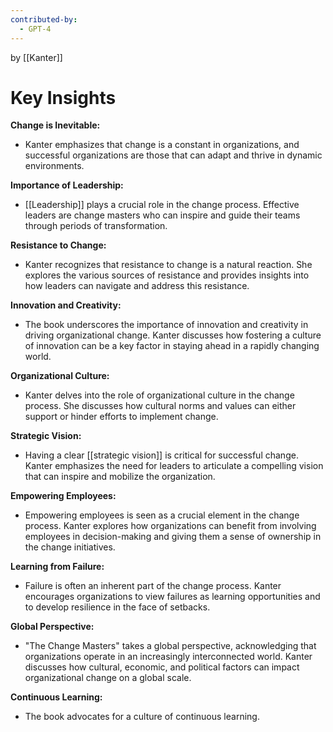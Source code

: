 ```yaml
---
contributed-by:
  - GPT-4
---
```

by [[Kanter]]
# Key Insights

**Change is Inevitable:**
- Kanter emphasizes that change is a constant in organizations, and successful organizations are those that can adapt and thrive in dynamic environments.

**Importance of Leadership:**
- [[Leadership]] plays a crucial role in the change process. Effective leaders are change masters who can inspire and guide their teams through periods of transformation.

**Resistance to Change:**
- Kanter recognizes that resistance to change is a natural reaction. She explores the various sources of resistance and provides insights into how leaders can navigate and address this resistance.

**Innovation and Creativity:**
- The book underscores the importance of innovation and creativity in driving organizational change. Kanter discusses how fostering a culture of innovation can be a key factor in staying ahead in a rapidly changing world.

**Organizational Culture:**
- Kanter delves into the role of organizational culture in the change process. She discusses how cultural norms and values can either support or hinder efforts to implement change.

**Strategic Vision:**
- Having a clear [[strategic vision]] is critical for successful change. Kanter emphasizes the need for leaders to articulate a compelling vision that can inspire and mobilize the organization.

**Empowering Employees:**
- Empowering employees is seen as a crucial element in the change process. Kanter explores how organizations can benefit from involving employees in decision-making and giving them a sense of ownership in the change initiatives.

**Learning from Failure:**
- Failure is often an inherent part of the change process. Kanter encourages organizations to view failures as learning opportunities and to develop resilience in the face of setbacks.

**Global Perspective:**
- "The Change Masters" takes a global perspective, acknowledging that organizations operate in an increasingly interconnected world. Kanter discusses how cultural, economic, and political factors can impact organizational change on a global scale.

**Continuous Learning:**
- The book advocates for a culture of continuous learning.
